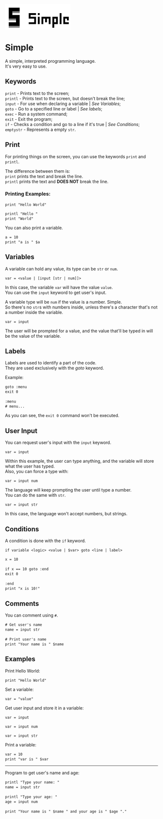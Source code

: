 <img src="logo.png">

# Simple

A simple, interpreted programming language. <br>
It's very easy to use.

## Keywords

`print` - Prints text to the screen; <br>
`printl` - Prints text to the screen, but doesn't break the line; <br>
`input` - For use when declaring a variable | _See Variables_; <br>
`goto` - Go to a specified line or label | _See labels_; <br>
`exec` - Run a system command; <br>
`exit` - Exit the program; <br>
`if` - Checks a condition and go to a line if it's true | _See Conditions_; <br>
`emptystr` - Represents a empty `str`.

## Print

For printing things on the screen, you can use the keywords `print` and `printl`. <br>

The difference between them is: <br>
`print` prints the text and break the line. <br>
`printl` prints the text and **DOES NOT** break the line. <br>

### Printing Examples:

```
print "Hello World"
```

```
printl "Hello "
print "World"
```

You can also print a variable.

```
a = 10
print "a is " $a
```

## Variables

A variable can hold any value, its type can be `str` or `num`.

```
var = <value | [input [str | num]]>
```

In this case, the variable `var` will have the value `value`. <br>
You can use the `input` keyword to get user's input.

A variable type will be `num` if the value is a number. Simple. <br>
So there's no `str`s with numbers inside, unless there's a character that's not a number inside the variable.

```
var = input
```

The user will be prompted for a value, and the value that'll be typed in will be the value of the variable.

## Labels

Labels are used to identify a part of the code. <br>
They are used exclusively with the _goto_ keyword.

Example:

```
goto :menu
exit 0

:menu
# menu...
```

As you can see, the `exit 0` command won't be executed.

## User Input

You can request user's input with the `input` keyword.

```
var = input
```

Within this example, the user can type anything, and the variable will store what the user has typed. <br>
Also, you can force a type with:

```
var = input num
```

The language will keep prompting the user until type a number. <br>
You can do the same with `str`.

```
var = input str
```

In this case, the language won't accept numbers, but strings.

## Conditions

A condition is done with the `if` keyword.

```
if variable <logic> <value | $var> goto <line | label>
```

```
x = 10

if x == 10 goto :end
exit 0

:end
print "x is 10!"
```

## Comments

You can comment using `#`.

```
# Get user's name
name = input str

# Print user's name
print "Your name is " $name
```

## Examples

Print Hello World:

```
print "Hello World"
```

Set a variable:

```
var = "value"
```

Get user input and store it in a variable:

```
var = input
```

```
var = input num
```

```
var = input str
```

Print a variable:

```
var = 10
print "var is " $var
```

------

Program to get user's name and age:

```
printl "Type your name: "
name = input str

printl "Type your age: "
age = input num

print "Your name is " $name " and your age is " $age "."
```